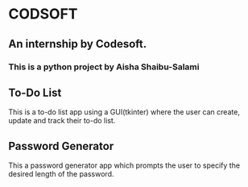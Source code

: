 # CODSOFT
## An internship by Codesoft.
### This is a python project by Aisha Shaibu-Salami

## To-Do List
This is a to-do list app using a GUI(tkinter) where the user can create, update and track their to-do list. 


## Password Generator
This a password generator app  which prompts the user to specify the desired length of the password.


